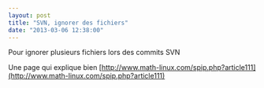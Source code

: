 ```yaml
---
layout: post
title: "SVN, ignorer des fichiers"
date: "2013-03-06 12:38:00"
---
```

Pour ignorer plusieurs fichiers lors des commits SVN

<script src="http://pastebin.com/embed_js.php?i=1neQTcbc"></script>

Une page qui explique bien&nbsp;[http://www.math-linux.com/spip.php?article111](http://www.math-linux.com/spip.php?article111) 

<div style="height: 0; overflow: hidden;"><span class="kw2">svn propset</span> svn:ignore <span class="re5">-F mktemp</span> temp fichier temporaire</div>
